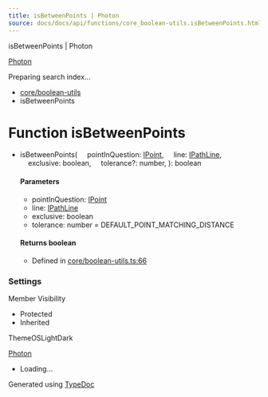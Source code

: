 ```yaml
---
title: isBetweenPoints | Photon
source: docs/docs/api/functions/core_boolean-utils.isBetweenPoints.html
---
```


isBetweenPoints | Photon

[Photon](../index.md)




Preparing search index...

* [core/boolean-utils](../modules/core_boolean-utils.md)
* isBetweenPoints

# Function isBetweenPoints

* isBetweenPoints(
      pointInQuestion: [IPoint](../interfaces/core_schema.IPoint.md),
      line: [IPathLine](../interfaces/core_schema.IPathLine.md),
      exclusive: boolean,
      tolerance?: number,
  ): boolean

  #### Parameters

  + pointInQuestion: [IPoint](../interfaces/core_schema.IPoint.md)
  + line: [IPathLine](../interfaces/core_schema.IPathLine.md)
  + exclusive: boolean
  + tolerance: number = DEFAULT\_POINT\_MATCHING\_DISTANCE

  #### Returns boolean

  + Defined in [core/boolean-utils.ts:66](https://github.com/mwhite454/photon/blob/main/packages/photon/src/core/boolean-utils.ts#L66)

### Settings

Member Visibility

* Protected
* Inherited

ThemeOSLightDark

[Photon](../index.md)

* Loading...

Generated using [TypeDoc](https://typedoc.org/)

